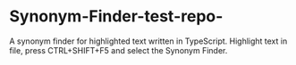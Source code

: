 # Synonym-Finder-test-repo-
A synonym finder for highlighted text written in TypeScript.
Highlight text in file, press CTRL+SHIFT+F5 and select the Synonym Finder. 
